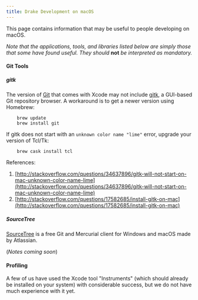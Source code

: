 ```yaml
---
title: Drake Development on macOS
---
```


This page contains information that may be useful to people developing on macOS.

*Note that the applications, tools, and libraries listed below are simply those that some have found useful. They should* **not** *be interpreted as mandatory.*

#### Git Tools

##### gitk

The version of [Git](https://git-scm.com/) that comes with Xcode may not include [gitk](https://git-scm.com/docs/gitk), a GUI-based Git repository browser. A workaround is to get a newer version using Homebrew:

```
    brew update
    brew install git
```

If gitk does not start with an ``unknown color name "lime"`` error, upgrade your version of Tcl/Tk:

```
    brew cask install tcl
```

References:

1. [http://stackoverflow.com/questions/34637896/gitk-will-not-start-on-mac-unknown-color-name-lime](http://stackoverflow.com/questions/34637896/gitk-will-not-start-on-mac-unknown-color-name-lime)
2. [http://stackoverflow.com/questions/17582685/install-gitk-on-mac](http://stackoverflow.com/questions/17582685/install-gitk-on-mac)

##### SourceTree

[SourceTree](https://www.sourcetreeapp.com/) is a free Git and Mercurial client for Windows and macOS made by Atlassian.

(*Notes coming soon*)


#### Profiling

A few of us have used the Xcode tool "Instruments" (which should already be installed on your system) with considerable success, but we do not have much experience with it yet.
